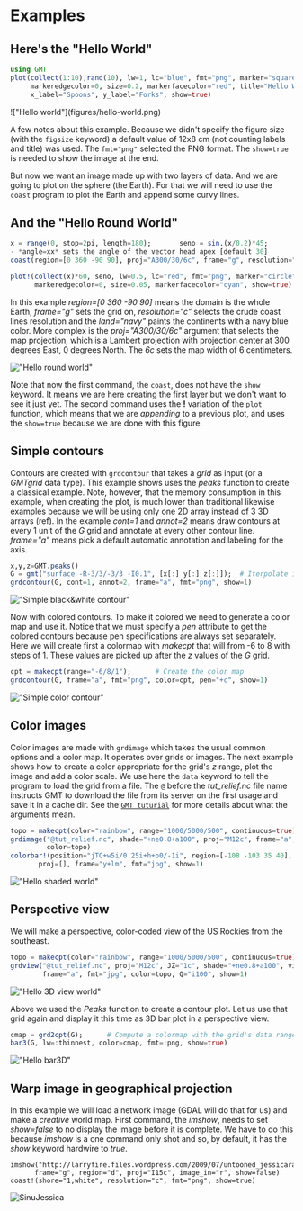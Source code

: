 # Examples

## Here's the "Hello World"

```julia
using GMT
plot(collect(1:10),rand(10), lw=1, lc="blue", fmt="png", marker="square",
     markeredgecolor=0, size=0.2, markerfacecolor="red", title="Hello World",
     x_label="Spoons", y_label="Forks", show=true)
```

<div style="width:300px; height=200px">
!["Hello world"](figures/hello-world.png)
</div>

A few notes about this example. Because we didn't specify the figure size (with the ``figsize`` keyword) a default value of 12x8 cm (not counting labels and title) was used. The ``fmt="png"`` selected the
PNG format. The ``show=true`` is needed to show the image at the end.

But now we want an image made up with two layers of data. And we are going to plot on the sphere
(the Earth). For that we will need to use the ``coast`` program to plot the Earth and append
some curvy lines.

## And the "Hello Round World"

```julia
x = range(0, stop=2pi, length=180);       seno = sin.(x/0.2)*45;
- *angle=xx* sets the angle of the vector head apex [default 30]
coast(region=[0 360 -90 90], proj="A300/30/6c", frame="g", resolution="c", land="navy")

plot!(collect(x)*60, seno, lw=0.5, lc="red", fmt="png", marker="circle",
      markeredgecolor=0, size=0.05, markerfacecolor="cyan", show=true)
```

In this example *region=[0 360 -90 90]*  means the domain is the whole Earth, *frame="g"*
sets the grid on, *resolution="c"* selects the crude coast lines resolution and the 
*land="navy"* paints the continents with a navy blue color. More complex is the *proj="A300/30/6c"*
argument that selects the map projection, which is a Lambert projection with projection center
at 300 degrees East, 0 degrees North. The *6c* sets the map width of 6 centimeters.

!["Hello round world"](figures/hello-round-world.png)

Note that now the first command, the ``coast``, does not have the ``show`` keyword.
It means we are here creating the first layer but we don't want to see it just yet.
The second command uses the **!** variation of the ``plot`` function, which means
that we are *appending* to a previous plot, and uses the ``show=true`` because we
are done with this figure.

## Simple contours

Contours are created with ``grdcontour`` that takes a *grid* as input (or a *GMTgrid* data type).
This example shows uses the *peaks* function to create a classical example. Note, however, that the
memory consumption in this example, when creating the plot, is much lower than traditional likewise 
examples because we will be using only one 2D array instead of 3 3D arrays (ref). In the example
*cont=1* and *annot=2* means draw contours at every 1 unit of the *G* grid and annotate at every other
contour line. *frame="a"* means pick a default automatic annotation and labeling for the axis.

```julia
x,y,z=GMT.peaks()
G = gmt("surface -R-3/3/-3/3 -I0.1", [x[:] y[:] z[:]]);  # Iterpolate into a regular grid
grdcontour(G, cont=1, annot=2, frame="a", fmt="png", show=1)
```

!["Simple black&white contour"](figures/hello-bw-contour.png)

Now with colored contours. To make it colored we need to generate a color map and use it. Notice
that we must specify a *pen* attribute to get the colored contours because pen specifications
are always set separately. Here we will create first a colormap with *makecpt* that will from -6 to
8 with steps of 1. These values are picked up after the *z* values of the *G* grid. 

```julia
cpt = makecpt(range="-6/8/1");      # Create the color map
grdcontour(G, frame="a", fmt="png", color=cpt, pen="+c", show=1)
```

!["Simple color contour"](figures/hello-color-contour.png)

## Color images

Color images are made with ``grdimage`` which takes the usual common options and a color
map. It operates over grids or images. The next example shows how to create a color
appropriate for the grid's *z* range, plot the image and add a color scale. We use here
the ``data`` keyword to tell the program to load the grid from a file. The ``@`` before
the *tut_relief.nc* file name instructs GMT to download the file from its server on the
first usage and save it in a cache dir. See the [`GMT tuturial`](http://gmt.soest.hawaii.edu/doc/latest/GMT_Tutorial.html#color-images)
for more details about what the arguments mean.

```julia
topo = makecpt(color="rainbow", range="1000/5000/500", continuous=true);
grdimage("@tut_relief.nc", shade="+ne0.8+a100", proj="M12c", frame="a", fmt="jpg",
         color=topo)
colorbar!(position="jTC+w5i/0.25i+h+o0/-1i", region=[-108 -103 35 40], color=topo,
       proj=[], frame="y+lm", fmt="jpg", show=1)
```

!["Hello shaded world"](figures/hello-shaded-world.jpg)

## Perspective view

We will make a perspective, color-coded view of the US Rockies from the southeast.


```julia
topo = makecpt(color="rainbow", range="1000/5000/500", continuous=true);
grdview("@tut_relief.nc", proj="M12c", JZ="1c", shade="+ne0.8+a100", view="135/30",
        frame="a", fmt="jpg", color=topo, Q="i100", show=1)
```

!["Hello 3D view world"](figures/hello-view-world.jpg)

Above we used the *Peaks* function to create a contour plot. Let us use that grid again and
display it this time as 3D bar plot in a perspective view. 

```julia
cmap = grd2cpt(G);      # Compute a colormap with the grid's data range
bar3(G, lw=:thinnest, color=cmap, fmt=:png, show=true)
```

!["Hello bar3D"](figures/bar3-peaks.png)


## Warp image in geographical projection

In this example we will load a network image (GDAL will do that for us) and make a
*creative* world map. First command, the *imshow*, needs to set *show=false* to no display
the image before it is complete. We have to do this because *imshow* is a one command
only shot and so, by default, it has the *show* keyword hardwire to *true*.

    imshow("http://larryfire.files.wordpress.com/2009/07/untooned_jessicarabbit.jpg",
          frame="g", region="d", proj="I15c", image_in="r", show=false)
    coast!(shore="1,white", resolution="c", fmt="png", show=true)

![SinuJessica](http://w3.ualg.pt/~jluis/jessy.png)
